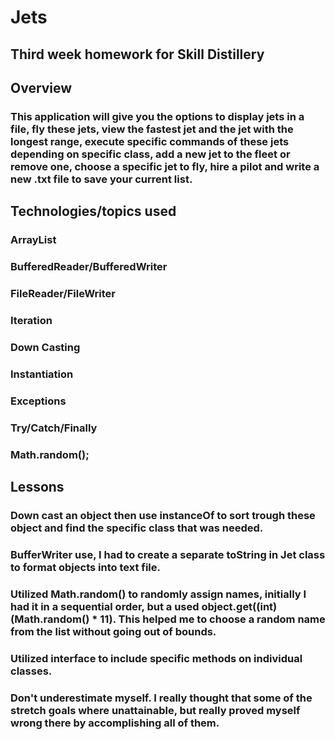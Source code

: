 # Jets

## Third week homework for Skill Distillery

## Overview
### This application will give you the options to display jets in a file, fly these jets, view the fastest jet and the jet with the longest range, execute specific commands of these jets depending on specific class, add a new jet to the fleet or remove one, choose a specific jet to fly, hire a pilot and write a new .txt file to save your current list.

## Technologies/topics used
### ArrayList
### BufferedReader/BufferedWriter
### FileReader/FileWriter
### Iteration
### Down Casting
### Instantiation
### Exceptions
### Try/Catch/Finally
### Math.random();

##  Lessons
### Down cast an object then use instanceOf to sort trough these object and find the specific class that was needed.

### BufferWriter use, I had to create a separate toString in Jet class to format objects into text file.

### Utilized Math.random() to randomly assign names, initially I had it in a sequential order, but a used object.get((int)(Math.random() * 11). This helped me to choose a random name from the list without going out of bounds.

### Utilized interface to include specific methods on individual classes.

### Don't underestimate myself. I really thought that some of the stretch goals where unattainable, but really proved myself wrong there by accomplishing all of them.  
